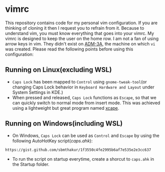 # vimrc

This repository contains code for my personal vim configuration. If you are thinking of cloning it then I request you to refrain from it. Because to understand vim, you must know everything that goes into your vimrc. My vimrc is designed to keep the user on the home row. I am not a fan of using arrow keys in vim. They didn't exist on [ADM-3A](https://en.wikipedia.org/wiki/ADM-3A#Legacy), the machine on which `vi` was created. Please read the following points before using this configuration:

## Running on Linux(excluding WSL)

* `Caps Lock` has been mapped to `Control` using `gnome-tweak-tool`(or changing Caps Lock behavior in `Keyboard Hardware and Layout` under System Settings in KDE.)
*  When pressed and released, `Caps Lock` functions as `Escape`, so that we can quickly switch to normal mode from insert mode. This was achieved using a lightweight but great program named [xcape](https://github.com/alols/xcape).

## Running on Windows(including WSL)

* On Windows, `Caps Lock` can be used as `Control` and `Escape` by using the following AutoHotKey script(*caps.ahk*):
```
https://gist.github.com/sbmthakur/1f3550c4fe2995b6af7e535e2e3cc637
```
* To run the script on startup everytime, create a shorcut to `caps.ahk` in the Startup folder.
